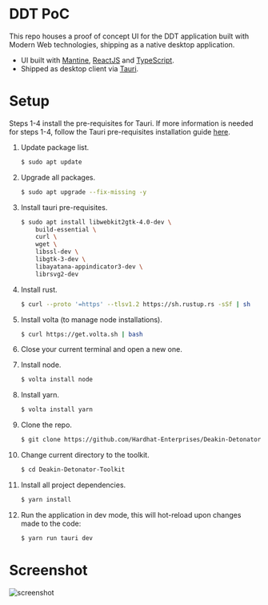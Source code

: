# DDT PoC

This repo houses a proof of concept UI for the DDT application built with Modern Web technologies, shipping as a native desktop application.

-   UI built with [Mantine](https://mantine.dev), [ReactJS](https://reactjs.org/) and [TypeScript](https://www.typescriptlang.org/).
-   Shipped as desktop client via [Tauri](https://tauri.app/).

# Setup

Steps 1-4 install the pre-requisites for Tauri. If more information is needed for steps 1-4, follow the Tauri pre-requisites installation guide [here](https://tauri.app/v1/guides/getting-started/prerequisites).

1. Update package list.

    ```bash
    $ sudo apt update
    ```

2. Upgrade all packages.

    ```bash
    $ sudo apt upgrade --fix-missing -y
    ```

3. Install tauri pre-requisites.

    ```bash
    $ sudo apt install libwebkit2gtk-4.0-dev \
    	build-essential \
    	curl \
    	wget \
    	libssl-dev \
    	libgtk-3-dev \
    	libayatana-appindicator3-dev \
    	librsvg2-dev
    ```

4. Install rust.

    ```bash
    $ curl --proto '=https' --tlsv1.2 https://sh.rustup.rs -sSf | sh
    ```

5. Install volta (to manage node installations).

    ```bash
    $ curl https://get.volta.sh | bash
    ```

6. Close your current terminal and open a new one.
7. Install node.

    ```bash
    $ volta install node
    ```

8. Install yarn.

    ```bash
    $ volta install yarn
    ```

9. Clone the repo.

    ```bash
    $ git clone https://github.com/Hardhat-Enterprises/Deakin-Detonator-Toolkit
    ```

10. Change current directory to the toolkit.

    ```bash
    $ cd Deakin-Detonator-Toolkit
    ```

11. Install all project dependencies.

    ```bash
    $ yarn install
    ```

12. Run the application in dev mode, this will hot-reload upon changes made to the code:

    ```bash
    $ yarn run tauri dev
    ```

# Screenshot

![screenshot](https://i.imgur.com/Nu67H6n.png)
